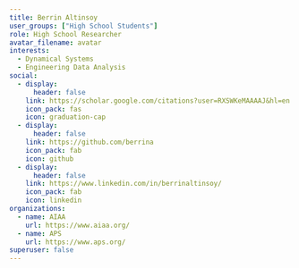 ```yaml
---
title: Berrin Altinsoy
user_groups: ["High School Students"]
role: High School Researcher
avatar_filename: avatar
interests:
  - Dynamical Systems
  - Engineering Data Analysis
social:
  - display:
      header: false
    link: https://scholar.google.com/citations?user=RXSWKeMAAAAJ&hl=en
    icon_pack: fas
    icon: graduation-cap
  - display:
      header: false
    link: https://github.com/berrina
    icon_pack: fab
    icon: github
  - display:
      header: false
    link: https://www.linkedin.com/in/berrinaltinsoy/
    icon_pack: fab
    icon: linkedin
organizations:
  - name: AIAA
    url: https://www.aiaa.org/
  - name: APS
    url: https://www.aps.org/
superuser: false
---
```

